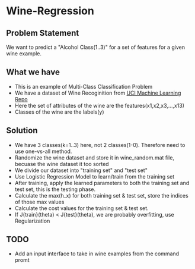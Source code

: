 # Wine-Regression

## Problem Statement
We want to predict a "Alcohol Class(1..3)" for a set of features for a given wine example.

## What we have
* This is an example of Multi-Class Classification Problem
* We have a dataset of Wine Recoginition from [UCI Machine Learning Repo](https://archive.ics.uci.edu/ml/machine-learning-databases/wine/wine.data)
* Here the set of attributes of the wine are the features(x1,x2,x3,...,x13)
* Classes of the wine are the labels(y)

## Solution
* We have 3 classes(k=1..3) here, not 2 classes(1-0). Therefore need to use one-vs-all method.
* Randomize the wine dataset and store it in wine_random.mat file, becuase the wine dataset it too sorted
* We divide our dataset into "training set" and "test set"
* Use Logistic Regression Model to learn/train from the training set
* After training, apply the learned parameters to both the training set and test set, this is the testing phase.
* Calculate the max(h_x) for both training set & test set, store the indices of those max values
* Calculate the cost values for the training set & test set.
* If J{train}(theta) < J{test}(theta), we are probably overfitting, use Regularization

## TODO
* Add an input interface to take in wine examples from the command promt




